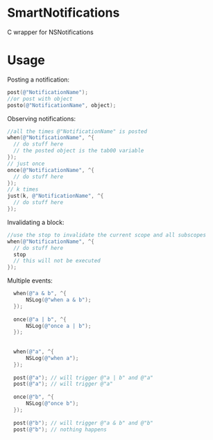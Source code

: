 SmartNotifications
==================

C wrapper for NSNotifications

Usage
=====

Posting a notification:

```objective-c
post(@"NotificationName");
//or post with object 
posto(@"NotificationName", object);
```

Observing notifications:

```objective-c
//all the times @"NotificationName" is posted
when(@"NotificationName", ^{
  // do stuff here
  // the posted object is the tab00 variable
});
// just once
once(@"NotificationName", ^{
  // do stuff here
});
// k times
just(k, @"NotificationName", ^{
  // do stuff here
});
```

Invalidating a block:

```objective-c
//use the stop to invalidate the current scope and all subscopes
when(@"NotificationName", ^{
  // do stuff here
  stop    
  // this will not be executed  
});
```

Multiple events:

```objective-c
  when(@"a & b", ^{
      NSLog(@"when a & b");
  });
    
  once(@"a | b", ^{
      NSLog(@"once a | b");
  });
    
    
  when(@"a", ^{
      NSLog(@"when a");
  });
    
  post(@"a"); // will trigger @"a | b" and @"a"
  post(@"a"); // will trigger @"a"
  
  once(@"b", ^{
      NSLog(@"once b");
  });
  
  post(@"b"); // will trigger @"a & b" and @"b"
  post(@"b"); // nothing happens   
```


